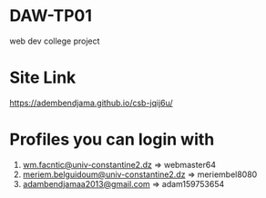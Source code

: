 # DAW-TP01

web dev college project

# Site Link

https://adembendjama.github.io/csb-jqij6u/

# Profiles you can login with

1. wm.facntic@univ-constantine2.dz => webmaster64
2. meriem.belguidoum@univ-constantine2.dz => meriembel8080
3. adambendjamaa2013@gmail.com => adam159753654
